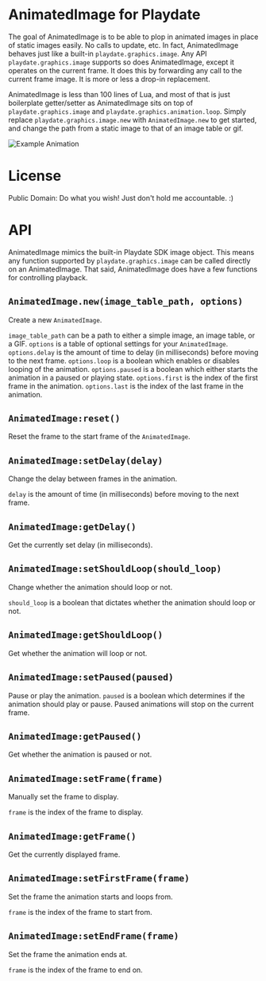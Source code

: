 # AnimatedImage for Playdate

The goal of AnimatedImage is to be able to plop in animated images in place of static images easily. No calls to update, etc. In fact, AnimatedImage behaves just like a built-in `playdate.graphics.image`. Any API `playdate.graphics.image` supports so does AnimatedImage, except it operates on the current frame. It does this by forwarding any call to the current frame image. It is more or less a drop-in replacement.

AnimatedImage is less than 100 lines of Lua, and most of that is just boilerplate getter/setter as AnimatedImage sits on top of `playdate.graphics.image` and `playdate.graphics.animation.loop`. Simply replace `playdate.graphics.image.new` with `AnimatedImage.new` to get started, and change the path from a static image to that of an image table or gif.

![Example Animation](/demo.gif?raw=true "Example Animation")

# License

Public Domain: Do what you wish! Just don't hold me accountable. :)

# API

AnimatedImage mimics the built-in Playdate SDK image object. This means any function supported by `playdate.graphics.image` can be called directly on an AnimatedImage. That said, AnimatedImage does have a few functions for controlling playback.

## `AnimatedImage.new(image_table_path, options)`
Create a new `AnimatedImage`.

`image_table_path` can be a path to either a simple image, an image table, or a GIF.
`options` is a table of optional settings for your `AnimatedImage`.
`options.delay` is the amount of time to delay (in milliseconds) before moving to the next frame.
`options.loop` is a boolean which enables or disables looping of the animation.
`options.paused` is a boolean which either starts the animation in a paused or playing state.
`options.first` is the index of the first frame in the animation.
`options.last` is the index of the last frame in the animation.


## `AnimatedImage:reset()`
Reset the frame to the start frame of the `AnimatedImage`.

## `AnimatedImage:setDelay(delay)`
Change the delay between frames in the animation.

`delay` is the amount of time (in milliseconds) before moving to the next frame.

## `AnimatedImage:getDelay()`
Get the currently set delay (in milliseconds).

## `AnimatedImage:setShouldLoop(should_loop)`
Change whether the animation should loop or not.

`should_loop` is a boolean that dictates whether the animation should loop or not.

## `AnimatedImage:getShouldLoop()`
Get whether the animation will loop or not.

## `AnimatedImage:setPaused(paused)`
Pause or play the animation.
`paused` is a boolean which determines if the animation should play or pause. Paused animations will stop on the current frame.

## `AnimatedImage:getPaused()`
Get whether the animation is paused or not.

## `AnimatedImage:setFrame(frame)`
Manually set the frame to display.

`frame` is the index of the frame to display.

## `AnimatedImage:getFrame()`
Get the currently displayed frame.

## `AnimatedImage:setFirstFrame(frame)`
Set the frame the animation starts and loops from.

`frame` is the index of the frame to start from.

## `AnimatedImage:setEndFrame(frame)`
Set the frame the animation ends at.

`frame` is the index of the frame to end on.

